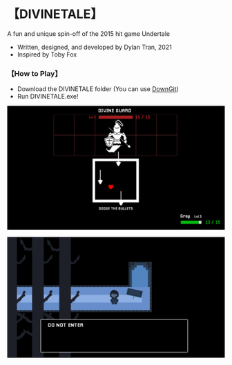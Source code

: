 # 【DIVINETALE】
A fun and unique spin-off of the 2015 hit game Undertale
- Written, designed, and developed by Dylan Tran, 2021
- Inspired by Toby Fox
### 【How to Play】
- Download the DIVINETALE folder (You can use [DownGit](https://downgit.github.io/#/home))
- Run DIVINETALE.exe!

![Combat Scene](https://github.com/dylanytran/DIVINETALE-AAD-2021/blob/main/Assets/Images/combat.png?raw=true)

![Level](https://github.com/dylanytran/DIVINETALE-AAD-2021/blob/main/Assets/Images/level.png?raw=true)
